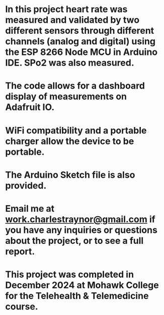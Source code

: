 # In this project heart rate was measured and validated by two different sensors through different channels (analog and digital) using the ESP 8266 Node MCU in Arduino IDE. SPo2 was also measured. 
# The code allows for a dashboard display of measurements on Adafruit IO. 
# WiFi compatibility and a portable charger allow the device to be portable.
# The Arduino Sketch file is also provided.
# Email me at work.charlestraynor@gmail.com if you have any inquiries or questions about the project, or to see a full report. 
# This project was completed in December 2024 at Mohawk College for the Telehealth & Telemedicine course. 

